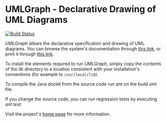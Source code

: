 # UMLGraph - Declarative Drawing of UML Diagrams

[![Build Status](https://travis-ci.org/dspinellis/umlgraph.svg?branch=master)](https://travis-ci.org/dspinellis/umlgraph)

*UMLGraph* allows the declarative specification and drawing of
UML  diagrams.
You can browse the system's documentation
through [this link](http://www.spinellis.gr/umlgraph/doc/index.html),
or print it through [this link](http://www.spinellis.gr/umlgraph/doc/indexw.html).

To install the elements required to run *UMLGraph*, simply copy
the contents of the *lib* directory to a location consistent with
your installation's conventions (for example to `/usr/local/lib`).

To compile the Java doclet from the source code run *ant* on the
*build.xml* file.

If you change the source code, you can run regression tests by
executing *ant test*.

Visit the project's [home page](http://www.spinellis.gr/umlgraph) for more information.
